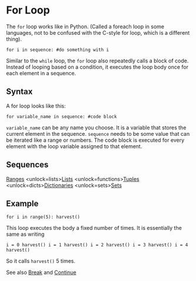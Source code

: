 # For Loop
The `for` loop works like in Python. (Called a foreach loop in some languages, not to be confused with the C-style for loop, which is a different thing).

`for i in sequence:
	#do something with i`

Similar to the `while` loop, the `for` loop also repeatedly calls a block of code. Instead of looping based on a condition, it executes the loop body once for each element in a sequence.

## Syntax
A for loop looks like this:

`for variable_name in sequence:
	#code block`

`variable_name` can be any name you choose. It is a variable that stores the current element in the sequence. `sequence` needs to be some value that can be iterated like a range or numbers. The code block is executed for every element with the loop variable assigned to that element.

## Sequences
[Ranges](functions/range)      <unlock=lists>[Lists](docs/scripting/lists.md)      </unlock><unlock=functions>[Tuples](docs/scripting/tuples.md)      </unlock><unlock=dicts>[Dictionaries](docs/scripting/dicts.md)      </unlock><unlock=sets>[Sets](docs/scripting/sets.md)</unlock>

## Example
`for i in range(5):
    harvest()`

This loop executes the body a fixed number of times. It is essentially the same as writing

`i = 0
harvest()
i = 1
harvest()
i = 2
harvest()
i = 3
harvest()
i = 4
harvest()`

So it calls `harvest()` 5 times.

See also [Break](docs/scripting/break.md) and [Continue](docs/scripting/continue.md)